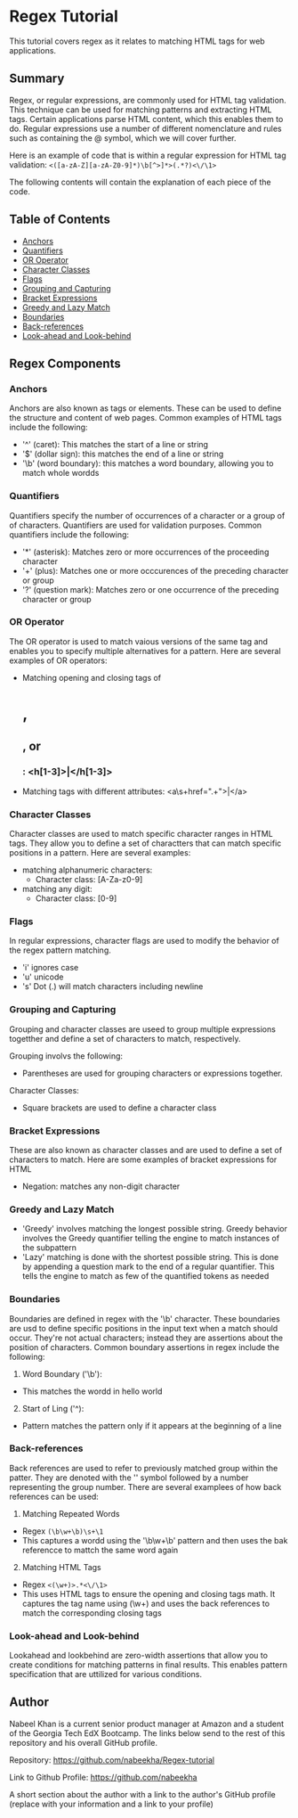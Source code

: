 # Regex Tutorial

This tutorial covers regex as it relates to matching HTML tags for web applications. 

## Summary

Regex, or regular expressions, are commonly used for HTML tag validation. This technique can be used for matching patterns and extracting HTML tags. Certain applications parse HTML content, which this enables them to do. Regular expressions use a number of different nomenclature and rules such as containing the @ symbol, which we will cover further.

Here is an example of code that is within a regular expression for HTML tag validation: 
`<([a-zA-Z][a-zA-Z0-9]*)\b[^>]*>(.*?)<\/\1>`

The following contents will contain the explanation of each piece of the code. 

## Table of Contents

- [Anchors](#anchors)
- [Quantifiers](#quantifiers)
- [OR Operator](#or-operator)
- [Character Classes](#character-classes)
- [Flags](#flags)
- [Grouping and Capturing](#grouping-and-capturing)
- [Bracket Expressions](#bracket-expressions)
- [Greedy and Lazy Match](#greedy-and-lazy-match)
- [Boundaries](#boundaries)
- [Back-references](#back-references)
- [Look-ahead and Look-behind](#look-ahead-and-look-behind)

## Regex Components

### Anchors
Anchors are also known as tags or elements. These can be used to define the structure and content of web pages. Common examples of HTML tags include the following: 

- '^' (caret): This matches the start of a line or string
- '$' (dollar sign): this matches the end of a line or string
- '\b' (word boundary): this matches a word boundary, allowing you to match whole wordds

### Quantifiers
Quantifiers specify the number of occurrences of a character or a group of of characters. Quantifiers are used for validation purposes. Common quantifiers include the following:
- '*' (asterisk): Matches zero or more occurrences of the proceeding character
- '+' (plus): Matches one or more occcurences of the preceding character or group
- '?' (question mark): Matches zero or one occurrence of the preceding character or group

### OR Operator
The OR operator is used to match vaious versions of the same tag and enables you to specify multiple alternatives for a pattern. Here are several examples of OR operators:
- Matching opening and closing tags of <h1>, <h2>, or <h3>: <h[1-3]>|<\/h[1-3]>
- Matching tags with different attributes: <a\s+href=".+">|<\/a>


### Character Classes
Character classes are used to match specific character ranges in HTML tags. They allow you to define a set of charactters that can match specific positions in a pattern. Here are several examples: 
- matching alphanumeric characters:
    - Character class: [A-Za-z0-9]
- matching any digit:
    - Character class: [0-9]

### Flags
In regular expressions, character flags are used to modify the behavior of the regex pattern matching.
- 'i' ignores case
- 'u' unicode
- 's' Dot (.) will match characters including newline

### Grouping and Capturing
Grouping and character classes are useed to group multiple expressions togetther and define a set of characters to match, respectively. 

Grouping involvs the following:
- Parentheses are used for grouping characters or expressions together.

Character Classes:
- Square brackets are used to define a character class

### Bracket Expressions
These are also known as character classes and are used to define a set of characters to match. Here are some examples of bracket expressions for HTML
- Negation: matches any non-digit character

### Greedy and Lazy Match
- 'Greedy' involves matching the longest possible string. Greedy behavior involves the Greedy quantifier telling the engine to match instances of the subpattern
- 'Lazy' matching is done with the shortest possible string. This is done by appending a question mark to the end of a regular quantifier. This tells the engine to match as few of the quantified tokens as needed

### Boundaries
Boundaries are defined in regex with the '\b' character. These boundaries are usd to define specific positions in the input text when a match should occur. They're not actual characters; instead they are assertions about the position of characters.
Common boundary assertions in regex include the following:
1. Word Boundary ('\b'):
- This matches the wordd in hello world
2. Start of Ling ('^):
- Pattern matches the pattern only if it appears at the beginning of a line

### Back-references
Back references are used to refer to previously matched group within the patter. They are denoted with the '\' symbol followed by a number representing the group number. There are several examplees of how back references can be used:
1. Matching Repeated Words
- Regex `(\b\w+\b)\s+\1`
- This captures a wordd using the '\b\w+\b' pattern and then uses the bak referencce to mattch the same word again
2. Matching HTML Tags
- Regex `<(\w+)>.*<\/\1>`
- This uses HTML tags to ensure the opening and closing tags math. It captures the tag name using (\w+) and uses the back references to match the corresponding closing tags

### Look-ahead and Look-behind
Lookahead and lookbehind are zero-width assertions that allow you to create conditions for matching patterns in final results. This enables pattern specification that are uttilized for various conditions.

## Author

Nabeel Khan is a current senior product manager at Amazon and a student of the Georgia Tech EdX Bootcamp. The links below send to the rest of this repository and his overall GitHub profile.

Repository: 
https://github.com/nabeekha/Regex-tutorial 

Link to Github Profile:
https://github.com/nabeekha 

A short section about the author with a link to the author's GitHub profile (replace with your information and a link to your profile)

